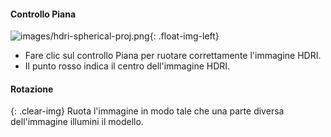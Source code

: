 
#### Controllo Piana

![images/hdri-spherical-proj.png](images/hdri-spherical-proj.png){: .float-img-left}

* Fare clic sul controllo Piana per ruotare correttamente l'immagine HDRI.
* Il punto rosso indica il centro dell'immagine HDRI.

#### Rotazione
{: .clear-img}
Ruota l'immagine in modo tale che una parte diversa dell'immagine illumini il modello.